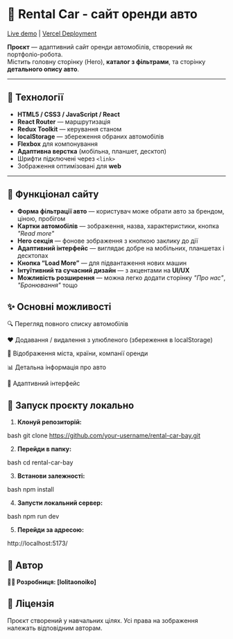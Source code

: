 # 🚗 Rental Car - сайт оренди авто

[Live demo](https://rental-car-bay.vercel.app/) | [Vercel Deployment](https://vercel.com)

**Проєкт** — адаптивний сайт оренди автомобілів, створений як портфоліо-робота.  
Містить головну сторінку (Hero), **каталог з фільтрами**, та сторінку **детального опису авто**.

---

## 🔧 Технології

-   **HTML5 / CSS3 / JavaScript / React**
-   **React Router** — маршрутизація
-   **Redux Toolkit** — керування станом
-   **localStorage** — збереження обраних автомобілів
-   **Flexbox** для компонування
-   **Адаптивна верстка** (мобільна, планшет, десктоп)
-   Шрифти підключені через `<link>`
-   Зображення оптимізовані для **web**

---

## 🔹 Функціонал сайту

-   **Форма фільтрації авто** — користувач може обрати авто за брендом, ціною, пробігом
-   **Картки автомобілів** — зображення, назва, характеристики, кнопка _"Read more"_
-   **Hero секція** — фонове зображення з кнопкою заклику до дії
-   **Адаптивний інтерфейс** — виглядає добре на мобільних, планшетах і десктопах
-   **Кнопка “Load More”** — для підвантаження нових машин
-   **Інтуїтивний та сучасний дизайн** — з акцентами на **UI/UX**
-   **Можливість розширення** — можна легко додати сторінку _"Про нас"_, _"Бронювання"_ тощо

## ✨ Основні можливості

🔍 Перегляд повного списку автомобілів

❤️ Додавання / видалення з улюбленого (збереження в localStorage)

📍 Відображення міста, країни, компанії оренди

📊 Детальна інформація про авто

📱 Адаптивний інтерфейс

## 🚀 Запуск проєкту локально

1. **Клонуй репозиторій:**

bash git clone https://github.com/your-username/rental-car-bay.git

2. **Перейди в папку:**

bash cd rental-car-bay

3. **Встанови залежності:**

bash npm install

4. **Запусти локальний сервер:**

bash npm run dev

5. **Перейди за адресою:**

http://localhost:5173/

## 🧠 Автор

**💁‍♀️ Розробниця: [lolitaonoiko]**

## 📜 Ліцензія

Проєкт створений у навчальних цілях. Усі права на зображення належать відповідним авторам.
